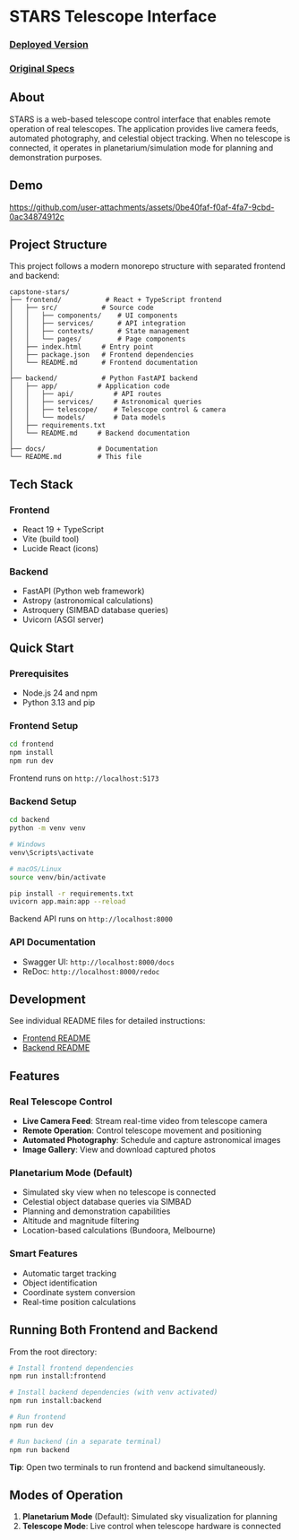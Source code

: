 # STARS Telescope Interface

### [Deployed Version](https://22209634.github.io/capstone-stars/)
### [Original Specs](./docs/Specs.pdf)

## About
STARS is a web-based telescope control interface that enables remote operation of real telescopes. The application provides live camera feeds, automated photography, and celestial object tracking. When no telescope is connected, it operates in planetarium/simulation mode for planning and demonstration purposes.

## Demo

https://github.com/user-attachments/assets/0be40faf-f0af-4fa7-9cbd-0ac34874912c

## Project Structure

This project follows a modern monorepo structure with separated frontend and backend:

```
capstone-stars/
├── frontend/           # React + TypeScript frontend
│   ├── src/           # Source code
│   │   ├── components/    # UI components
│   │   ├── services/      # API integration
│   │   ├── contexts/      # State management
│   │   └── pages/         # Page components
│   ├── index.html     # Entry point
│   ├── package.json   # Frontend dependencies
│   └── README.md      # Frontend documentation
│
├── backend/           # Python FastAPI backend
│   ├── app/          # Application code
│   │   ├── api/          # API routes
│   │   ├── services/     # Astronomical queries
│   │   ├── telescope/    # Telescope control & camera
│   │   └── models/       # Data models
│   ├── requirements.txt
│   └── README.md     # Backend documentation
│
├── docs/             # Documentation
└── README.md         # This file
```

## Tech Stack

### Frontend
- React 19 + TypeScript
- Vite (build tool)
- Lucide React (icons)

### Backend
- FastAPI (Python web framework)
- Astropy (astronomical calculations)
- Astroquery (SIMBAD database queries)
- Uvicorn (ASGI server)

## Quick Start

### Prerequisites
- Node.js 24 and npm
- Python 3.13 and pip

### Frontend Setup

```bash
cd frontend
npm install
npm run dev
```

Frontend runs on `http://localhost:5173`

### Backend Setup

```bash
cd backend
python -m venv venv

# Windows
venv\Scripts\activate

# macOS/Linux
source venv/bin/activate

pip install -r requirements.txt
uvicorn app.main:app --reload
```

Backend API runs on `http://localhost:8000`

### API Documentation
- Swagger UI: `http://localhost:8000/docs`
- ReDoc: `http://localhost:8000/redoc`

## Development

See individual README files for detailed instructions:
- [Frontend README](./frontend/README.md)
- [Backend README](./backend/README.md)

## Features

### Real Telescope Control
- **Live Camera Feed**: Stream real-time video from telescope camera
- **Remote Operation**: Control telescope movement and positioning
- **Automated Photography**: Schedule and capture astronomical images
- **Image Gallery**: View and download captured photos

### Planetarium Mode (Default)
- Simulated sky view when no telescope is connected
- Celestial object database queries via SIMBAD
- Planning and demonstration capabilities
- Altitude and magnitude filtering
- Location-based calculations (Bundoora, Melbourne)

### Smart Features
- Automatic target tracking
- Object identification
- Coordinate system conversion
- Real-time position calculations

## Running Both Frontend and Backend

From the root directory:

```bash
# Install frontend dependencies
npm run install:frontend

# Install backend dependencies (with venv activated)
npm run install:backend

# Run frontend
npm run dev

# Run backend (in a separate terminal)
npm run backend
```

**Tip**: Open two terminals to run frontend and backend simultaneously.

## Modes of Operation

1. **Planetarium Mode** (Default): Simulated sky visualization for planning
2. **Telescope Mode**: Live control when telescope hardware is connected
